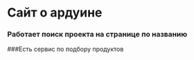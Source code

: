 # Сайт о ардуине

### Работает поиск проекта на странице по названию

###Есть сервис по подбору продуктов
